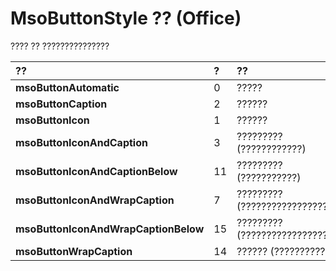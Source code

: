 
# MsoButtonStyle ?? (Office)

???? ?? ???????????????



|**??**|**?**|**??**|
|:-----|:-----|:-----|
|**msoButtonAutomatic**|0|?????|
|**msoButtonCaption**|2|??????|
|**msoButtonIcon**|1|??????|
|**msoButtonIconAndCaption**|3|????????? (????????????)|
|**msoButtonIconAndCaptionBelow**|11|????????? (???????????)|
|**msoButtonIconAndWrapCaption**|7|????????? (???????????????????)|
|**msoButtonIconAndWrapCaptionBelow**|15|????????? (??????????????????)|
|**msoButtonWrapCaption**|14|?????? (???????????)|
